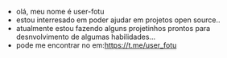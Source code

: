 - olá, meu nome é user-fotu
- estou interresado em poder ajudar em projetos open source..
- atualmente estou fazendo alguns projetinhos prontos para desnvolvimento de algumas habilidades...
- pode me encontrar no em:https://t.me/user_fotu 
